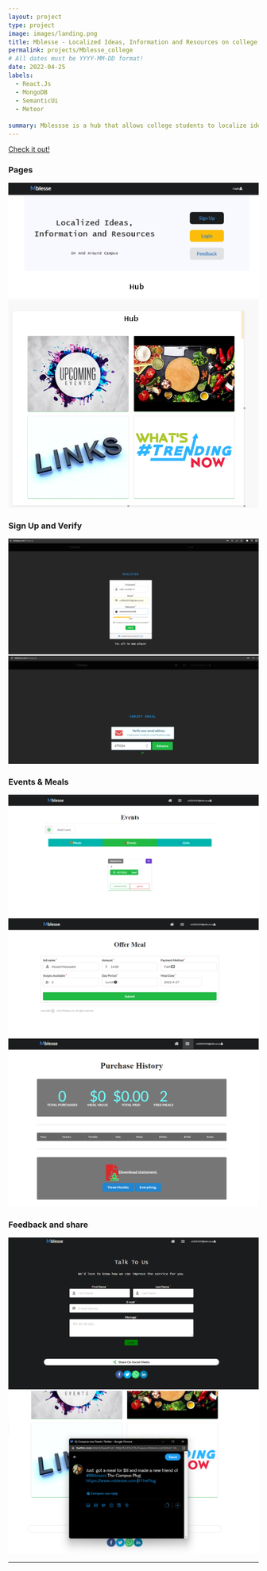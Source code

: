 ```yaml
---
layout: project
type: project
image: images/landing.png
title: Mblesse - Localized Ideas, Information and Resources on college campuses
permalink: projects/Mblesse_college
# All dates must be YYYY-MM-DD format!
date: 2022-04-25
labels:
  - React.Js
  - MongoDB
  - SemanticUi
  - Meteor

summary: Mblessse is a hub that allows college students to localize ideas, event information and resources that are either scattered all over the internet, or clustered within campus cliques and hence had to find per college.
---
```


[<i class="large chrome icon"></i>Check it out!](https://mblesse.com)<br>

### Pages

<img class="ui image" src="../images/landing.png">

<img class="ui image" src="../images/hub.png">


### Sign Up and Verify

<img class="ui image" src="../images/signup.png">

<img class="ui image" src="../images/verify_email.png">

### Events & Meals

<img class="ui image" src="../images/Events.png">

<img class="ui image" src="../images/offer_meal.png">

<img class="ui image" src="../images/Purchase_history.png">


### Feedback and share

<img class="ui image" src="../images/feedback.png">
<img class="ui image" src="../images/Share_meals.png">

-----
